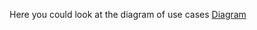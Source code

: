 Here you could look at the diagram of use cases
[Diagram ](https://viewer.diagrams.net/?tags=%7B%7D&target=blank&highlight=0000ff&edit=_blank&layers=1&nav=1&title=Untitled%20Diagram.drawio#R7V1bc6M4Fv41qdp9sAtJINBjOp1OP3TvpjY91bP7ho1s08GWB%2BNc%2BtevZC5GQtiYgAGPk6oEBAjQOefTuYobdLd8ewjd9eI782hwAw3v7QZ9voEQGcTi%2F0TLe9wCkOnELfPQ95K2fcOT%2F5smjWnr1vfoRjoxYiyI%2FLXcOGWrFZ1GUpsbhuxVPm3GAvmua3dOCw1PUzcotv70vWgRtzqWsW%2F%2FSv35Ir0zMJIjSzc9OWnYLFyPveaa0P0NugsZi%2BKt5dsdDcTopeMSX%2Fel5Gj2YCFdRZoL2OSXGA9oBO6EE2V3wh8bGsaX7bby%2FfzxdP%2BfuCHeT28z%2BX07ev7XL%2FPJW%2F766U1uN%2B8%2Fb0cge%2FzssTbRezpk%2FEXXYnO7DG6nEeP3%2BfRCw8jng%2FpNPMsj2%2FiRz1b8lAmLIrbMnXAb%2BHNxIGJr3sq2UeCv6F1GW4M3uskpU%2F7e4iU%2BLaKleD%2FANzdRyJ4zQvFn%2FDRjqyjhKmiJfT8I7ljA4rdHsxnF02l2Ze6IZ5OJIe4Xj4d4QPpWOvT5EXmgbEmj8J2fklwwsu2ECRIxwDjZf93zFEBJ2yLHT5AkjW7Cx%2FOs8z2p%2BUZCh3Q3Ib6ec7QkTcj%2B4gZbmueDHF1Dtl151EvI8LrwI%2Fq0dqfi6CuXfpkS6jhb4jehR649%2FtGNP979NDT%2BpmFL42%2FCMSEaCthWkQTAxOhkGuik72FLN5EqfhWkDZ1J2nLU0wqeIN0Xd%2BkHYhC%2F0uCFik4qSV0jMoQtiYbAsooUNDUyhMCZZCi9zyEhoivvVkxLfG%2FFVlQedlnCSsebvvnRn%2BKksZXs%2FVfa%2B%2FyW9LDbec%2FtPNLQ56%2B%2BY75d24oPw5%2F5nVxPYnff1W4v7atI8fhFqVeYTRX68sFg23BKj%2FE7n%2BbdcE6jQ8NdwjA5frA07JC2hTRwI%2F9Ffl4diyR3eGT%2BKpIwRWJHZCtcFr9nclV%2BIlc7gkDpCSk9xSNR6GnHstl767i4ItsCDdviIBJ0XrsriX%2FxX1uhr%2Bx4c7TZSfgtPwGC9dv%2BIN%2Bai%2F9PAl2gsV2n3fHHi3uMjxeFIwi4XkcrzC5lolFQDppAHmTJBIJmcfbOiChNHcbpyFORZvZJUMPWdPVj4a9qwU0ezMVlnrtZ7K4CO1zwvvji2WU8ARKenIwme4RDWII4w0Eng1ygTIMBnUUHZsl4MkwZKYypWZgys7l0wUL%2FNx8hN9NBOdf6q%2FkP0U02sE8JWYwGcRJ%2BECdT9jbG%2FJ6yfjRCZoHDW8RSKMuXadaEUkhkIFXFrwRI9%2F2kJ7LZbEPbAVunKLg2Z9uIC9KN%2FbkgxBy2Ip2Nk9OUJ45lWoZG53amdGfbFEBRZeal73lBGezWRImQRW4iUSPYlB0FFCQGxCnwKdapgG3hMNSofJdOzsaIaRBuhRGuOTkONjF2kDzLOhzuDQM5wLCwjbFld0xqjZr0EVIn6n%2BeyklT1wQeoaZIbJp4bIEciU0Z6IUZnqNw18KscYJcKXyYwpZKYRmfjZ5RGP394NpsygED0EG8RhbsF15bRVr3wEQ6YOyc4Mzpl02TdySNiQVlZ5J9xPzb7alG202DdlLCiBdgKPFHlBXg2k4n4AhKcVG2iW2ZANqKcxWYY2BzITeIaWAb2rZ8nx5YUhBr5LthtxUnK6cqNH7w%2F4I3h%2B3HwlimcfduLKhzY7VEwy%2BcCBPGngdORCSr0FATSTw3ETUujR5MtM3FNno32SYKAzhBYWhwPjWrzqcmGdx8SgDJIsN1AjljhIzsB8hzqqPG8j8wiXJhct9zZ6zFFZtWplnSS%2BkuV6NHwm0ki4YJ4UHh6H%2FUoCy0ku2UgFmDYp8aapeoRuO6avQRkUeCF0nup3daNNI4sNvSwB4Ym%2FOuhq1%2FOWrYv8i5Z9a%2FkC5%2BX47QtdNOVHQuQnBl%2BOs%2Bg6VJYKyIiwjpOetc%2BSpKDqJZ23eAlNQX06mm2DSGWRovbiOY9Y3Nxb0FJrlLgTKryWYdHx8yZKn5Kybs3GZM5%2FsrZp2AWYXc5RksyV3GE2zhZlEuTb4%2FinK4VyiH6%2BaSjEwlK8WqaL41hnJt%2BTcfmKDj7s%2BCa2PG%2Foyv%2F%2F5%2Bnz8%2Fro64bDDEVvdg2M9kvnITW7KuD8Jfb63oDtVFXBVJe%2B8%2BE8YvzJu3cvTf%2FogzDStimmb%2F98l21rnGmkDoW88TzMVEuYgeqT8x9rx0w%2BeNdPGQcVmxq63uYTnVHIYJy8NNIDAMJIOzeQSc204gKFNpewXElrn3QhpQehjHwmMHlXohq2vEZIxwDuzlbGu7h9nWZlvx5XId%2BicLnzOVOf77FG2994vXq5UJ2ybF8rxzA%2Fhpgemrk2EwToZYrjtzMgCF14laYVo9DUsJRDlqJKplJ4PZlgr7JDJq%2BWvsRvuvuPI5BsxfTDhYd17WPIKuQ5aUTHMGExdtqBtORdgoou5y4OBoHcdGdF5stNoq%2BiyfGbU2y99hKiSoc1vGgtep8DKnQqvjKnglFljf346I4gE4s7%2Fd0vnbryJyCSLSrbYIlZAUseqKiFooTSqa3I2JyPnN6ceQcR6jOpXhklQEYOBiudS5dQSnOHpcTFMvHQujBZuzlRvc71sV0Nuf843tXH1iZH%2FRKHpPEM%2FdcipL467HMHAQwSpjq949e8yfWhl%2FG8Qyq2pSdRmYVUapE1asuvWWwkwTPZ20YlXM3DLrDW3JKmVmo8CzqK2b2Qi2kdvQQmXAUMo7HMMZw%2FOtc6VjgsftJPA3i%2BLKgVUYAV4cI3A2cDxTxwgOnKDGVqyzCwV5adZbb5Y7w7oC23Z9RxM65e%2BSHFvvGXPQukAqST1SBXBbuUf3ni%2BIuc60ugsiHEGdRzxwPzOJrqV49UrxjiqDMQT3OTJdXLIJACx3Utn8PdrTIArqcD8L6q4y2lK5bGXLDvc%2BzaQozIZVV5gRUntqbomJ8wmz3ZYOfP%2B25oaFUHXjQOnOLZaFRCfu0JVeNQ0bINx5IZ3dQQTA%2BpgHKpc2lwF1NdzWJs3VWYqo0xBAKn%2FHi5L17Him9DygYB1RkpmroiZWOzKrZUU3Bnf91F0GoIPU1K461l0qi5eT9%2Fj2VHdRUq0ATGec0w0RMoYm5j0Y0LScoquOOGNCLISIYREEbeXzET3Ii02T7a%2BVCw2oMiq6QwS71mSctrK7Yvr6qxc%2FWV9SovKS8oFezaVGfWbXJNxT%2BTBnXFJimMop2fdm8pySrmt3Jk5pq5b%2ByikNJozqvhd1bkY5rWL%2FWg018DLV6qrfAJZ7KjgbkDmur%2F2pnRlC3SsUwfZJ3TvNbOuFY6NvqY2V4%2F6NSB%2BGFaWv2%2BU21OxfYKTLBZ4qVaaS%2FUtspaOWPRtEZxFdReQSRKTbYrELEpEO1pm7ishZRKTbIpILEhF4FZFLFZHrLNKMiOgcTlcRuQQRsUuy0a4icqKI9NPVpl%2BB%2FJIyxE5Je2hQwEjVFeH6n%2B5pEksVnXHdXAcoZ4gRh5OkuMbRoNLFSFt59XdstfE9GqahFjbjf27X64BLiGjaDDsegkw5ckZAsRimLMSq8l9jERFSTLbnIx6yFxHgisNcWfmKMsoD%2BnKkdSN%2FObKpzwkCU650y5YTk0hqFklqHgClj9FTt1xUE8L5mU65bN4ksc6kbGnYAlksYM466S7rgZw%2FzAHQ1bQ4h2kRy2ZXpsUIIqBwe%2B0vxgBH7Uqt12zZusjkr2fmxSUuN73htIwUvClL2T7jp5yAUfWbJf23OEbIIrrwexadh3Xj%2FGqFCkjlpEeR%2FYyS8het%2FdU02HKV40I%2Fab0Xh0bXnN5DcVffrAZGR99FuWZYJeoSxtni0x2tNp0C2PGSFqPkg1LDAWcT1nQOHUd9Z%2ByQvbOofyn4WTlC79Ww3oluDfhpP6GywmcxYd%2FFFSpGvWPW1J1U70Cho0F4axOKteARegy283mc%2F66ug8yi3Yo2xppTcsbCJX8zY7ZbEvmVhc%2F%2FePAjLo838I5vLLZi47O%2FmbLQ41v8nP8xLlR8bHYL6NBo%2Bs%2FLyotHSOYr7MCCfCCky4vHSlZucyobOL%2FK9mGvUztVw6cAct3l1c4ccCspazxT2TBWg2k14RgqnyUmqk1c2%2BXEd0MmoG1%2FOkeIxXfmieXj7v8P)
